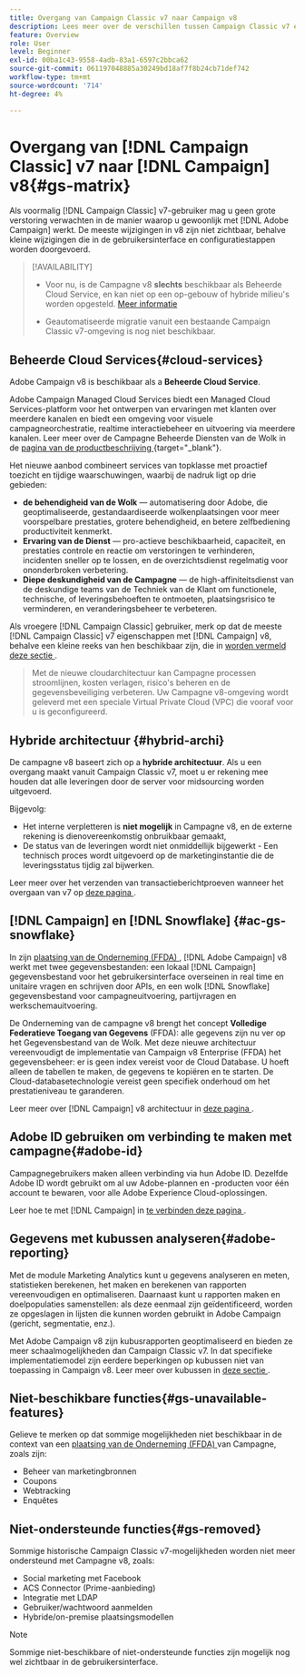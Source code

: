 ```yaml
---
title: Overgang van Campaign Classic v7 naar Campaign v8
description: Lees meer over de verschillen tussen Campaign Classic v7 en Campaign v8.
feature: Overview
role: User
level: Beginner
exl-id: 00ba1c43-9558-4adb-83a1-6597c2bbca62
source-git-commit: 061197048885a30249bd18af7f8b24cb71def742
workflow-type: tm+mt
source-wordcount: '714'
ht-degree: 4%

---
```


# Overgang van [!DNL Campaign Classic] v7 naar [!DNL Campaign] v8{#gs-matrix}

Als voormalig [!DNL Campaign Classic] v7-gebruiker mag u geen grote verstoring verwachten in de manier waarop u gewoonlijk met [!DNL Adobe Campaign] werkt. De meeste wijzigingen in v8 zijn niet zichtbaar, behalve kleine wijzigingen die in de gebruikersinterface en configuratiestappen worden doorgevoerd.

>[!AVAILABILITY]
>
>* Voor nu, is de Campagne v8 **slechts** beschikbaar als Beheerde Cloud Service, en kan niet op een op-gebouw of hybride milieu&#39;s worden opgesteld. [Meer informatie](#cloud-services)
>
>* Geautomatiseerde migratie vanuit een bestaande Campaign Classic v7-omgeving is nog niet beschikbaar.


## Beheerde Cloud Services{#cloud-services}

Adobe Campaign v8 is beschikbaar als a **Beheerde Cloud Service**.

Adobe Campaign Managed Cloud Services biedt een Managed Cloud Services-platform voor het ontwerpen van ervaringen met klanten over meerdere kanalen en biedt een omgeving voor visuele campagneorchestratie, realtime interactiebeheer en uitvoering via meerdere kanalen. Leer meer over de Campagne Beheerde Diensten van de Wolk in de [ pagina van de productbeschrijving ](https://helpx.adobe.com/nl/legal/product-descriptions/adobe-campaign-managed-cloud-services.html){target="_blank"}.

Het nieuwe aanbod combineert services van topklasse met proactief toezicht en tijdige waarschuwingen, waarbij de nadruk ligt op drie gebieden:

* **de behendigheid van de Wolk** — automatisering door Adobe, die geoptimaliseerde, gestandaardiseerde wolkenplaatsingen voor meer voorspelbare prestaties, grotere behendigheid, en betere zelfbediening productiviteit kenmerkt.
* **Ervaring van de Dienst** — pro-actieve beschikbaarheid, capaciteit, en prestaties controle en reactie om verstoringen te verhinderen, incidenten sneller op te lossen, en de overzichtsdienst regelmatig voor ononderbroken verbetering.
* **Diepe deskundigheid van de Campagne** — de high-affiniteitsdienst van de deskundige teams van de Techniek van de Klant om functionele, technische, of leveringsbehoeften te ontmoeten, plaatsingsrisico te verminderen, en veranderingsbeheer te verbeteren.

Als vroegere [!DNL Campaign Classic] gebruiker, merk op dat de meeste [!DNL Campaign Classic] v7 eigenschappen met [!DNL Campaign] v8, behalve een kleine reeks van hen beschikbaar zijn, die in [ worden vermeld deze sectie ](#gs-removed).

>Met de nieuwe cloudarchitectuur kan Campagne processen stroomlijnen, kosten verlagen, risico&#39;s beheren en de gegevensbeveiliging verbeteren. Uw Campagne v8-omgeving wordt geleverd met een speciale Virtual Private Cloud (VPC) die vooraf voor u is geconfigureerd.


## Hybride architectuur {#hybrid-archi}

De campagne v8 baseert zich op a **hybride architectuur**. Als u een overgang maakt vanuit Campaign Classic v7, moet u er rekening mee houden dat alle leveringen door de server voor midsourcing worden uitgevoerd.

Bijgevolg:

* Het interne verpletteren is **niet mogelijk** in Campagne v8, en de externe rekening is dienovereenkomstig onbruikbaar gemaakt,
* De status van de leveringen wordt niet onmiddellijk bijgewerkt - Een technisch proces wordt uitgevoerd op de marketinginstantie die de leveringsstatus tijdig zal bijwerken.


Leer meer over het verzenden van transactieberichtproeven wanneer het overgaan van v7 op [ deze pagina ](../send/transactional-template.md#transition-from-v7).


## [!DNL Campaign] en [!DNL Snowflake] {#ac-gs-snowflake}

In zijn [ plaatsing van de Onderneming (FFDA) ](../architecture/enterprise-deployment.md), [!DNL Adobe Campaign] v8 werkt met twee gegevensbestanden: een lokaal [!DNL Campaign] gegevensbestand voor het gebruikersinterface overseinen in real time en unitaire vragen en schrijven door APIs, en een wolk [!DNL Snowflake] gegevensbestand voor campagneuitvoering, partijvragen en werkschemauitvoering.

De Onderneming van de campagne v8 brengt het concept **Volledige Federatieve Toegang van Gegevens** (FFDA): alle gegevens zijn nu ver op het Gegevensbestand van de Wolk. Met deze nieuwe architectuur vereenvoudigt de implementatie van Campaign v8 Enterprise (FFDA) het gegevensbeheer: er is geen index vereist voor de Cloud Database. U hoeft alleen de tabellen te maken, de gegevens te kopiëren en te starten. De Cloud-databasetechnologie vereist geen specifiek onderhoud om het prestatieniveau te garanderen.

Leer meer over [!DNL Campaign] v8 architectuur in [ deze pagina ](../architecture/architecture.md).


## Adobe ID gebruiken om verbinding te maken met campagne{#adobe-id}

Campagnegebruikers maken alleen verbinding via hun Adobe ID. Dezelfde Adobe ID wordt gebruikt om al uw Adobe-plannen en -producten voor één account te bewaren, voor alle Adobe Experience Cloud-oplossingen.

Leer hoe te met [!DNL Campaign] in [ te verbinden deze pagina ](connect.md).

## Gegevens met kubussen analyseren{#adobe-reporting}

Met de module Marketing Analytics kunt u gegevens analyseren en meten, statistieken berekenen, het maken en berekenen van rapporten vereenvoudigen en optimaliseren. Daarnaast kunt u rapporten maken en doelpopulaties samenstellen: als deze eenmaal zijn geïdentificeerd, worden ze opgeslagen in lijsten die kunnen worden gebruikt in Adobe Campaign (gericht, segmentatie, enz.).

Met Adobe Campaign v8 zijn kubusrapporten geoptimaliseerd en bieden ze meer schaalmogelijkheden dan Campaign Classic v7. In dat specifieke implementatiemodel zijn eerdere beperkingen op kubussen niet van toepassing in Campaign v8. Leer meer over kubussen in [ deze sectie ](../../v8/reporting/gs-cubes.md).

## Niet-beschikbare functies{#gs-unavailable-features}

Gelieve te merken op dat sommige mogelijkheden niet beschikbaar in de context van een [ plaatsing van de Onderneming (FFDA) ](../architecture/enterprise-deployment.md) van Campagne, zoals zijn:

* Beheer van marketingbronnen
* Coupons
* Webtracking
* Enquêtes

## Niet-ondersteunde functies{#gs-removed}

Sommige historische Campaign Classic v7-mogelijkheden worden niet meer ondersteund met Campagne v8, zoals:

* Social marketing met Facebook
* ACS Connector (Prime-aanbieding)
* Integratie met LDAP
* Gebruiker/wachtwoord aanmelden
* Hybride/on-premise plaatsingsmodellen


>[!NOTE]
>
>Sommige niet-beschikbare of niet-ondersteunde functies zijn mogelijk nog wel zichtbaar in de gebruikersinterface.
